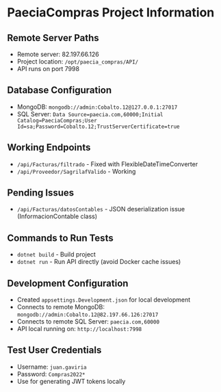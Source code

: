 # PaeciaCompras Project Information

## Remote Server Paths
- Remote server: 82.197.66.126
- Project location: `/opt/paecia_compras/API/`
- API runs on port 7998

## Database Configuration
- MongoDB: `mongodb://admin:Cobalto.12@127.0.0.1:27017`
- SQL Server: `Data Source=paecia.com,60000;Initial Catalog=PaeciaCompras;User Id=sa;Password=Cobalto.12;TrustServerCertificate=true`

## Working Endpoints
- `/api/Facturas/filtrado` - Fixed with FlexibleDateTimeConverter
- `/api/Proveedor/SagrilafValido` - Working

## Pending Issues
- `/api/Facturas/datosContables` - JSON deserialization issue (InformacionContable class)

## Commands to Run Tests
- `dotnet build` - Build project
- `dotnet run` - Run API directly (avoid Docker cache issues)

## Development Configuration
- Created `appsettings.Development.json` for local development
- Connects to remote MongoDB: `mongodb://admin:Cobalto.12@82.197.66.126:27017`
- Connects to remote SQL Server: `paecia.com,60000`
- API local running on: `http://localhost:7998`

## Test User Credentials
- Username: `juan.gaviria`
- Password: `Compras2022*`
- Use for generating JWT tokens locally